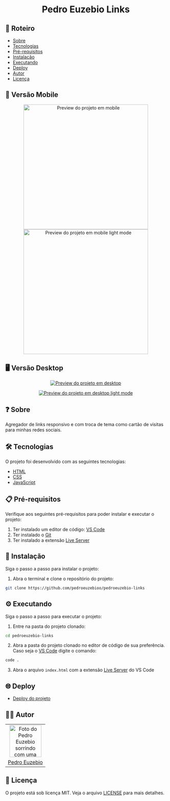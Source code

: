 <h1 align="center">Pedro Euzebio Links</h1>

## 📃 Roteiro

- [Sobre](#sobre)
- [Tecnologias](#tecnologias)
- [Pré-requisitos](#pre-requisitos)
- [Instalação](#instalacao)
- [Executando](#executando)
- [Deploy](#deploy)
- [Autor](#autor)
- [Licença](#licenca)

## 📱 Versão Mobile

<p align="center">
  <a href="https://pedroeuzebio-links.netlify.app/">
    <img src="./.github/preview-mobile.png" alt="Preview do projeto em mobile" width="390px" />
  </a>
  <a href="https://pedroeuzebio-links.netlify.app/">
    <img src="./.github/preview-mobile-light.png" alt="Preview do projeto em mobile light mode" width="390px" />
  </a>
</p>

## 🖥️ Versão Desktop

<p align="center">
  <a href="https://pedroeuzebio-links.netlify.app/">
    <img src="./.github/preview-desktop.png" alt="Preview do projeto em desktop" />
  </a>
</p>

<p align="center">
  <a href="https://pedroeuzebio-links.netlify.app/">
    <img src="./.github/preview-desktop-light.png" alt="Preview do projeto em desktop light mode" />
  </a>
</p>

## ❓ Sobre

Agregador de links responsivo e com troca de tema como cartão de visitas para minhas redes sociais.

## 🛠️ Tecnologias

O projeto foi desenvolvido com as seguintes tecnologias:

- [HTML](https://developer.mozilla.org/pt-BR/docs/Web/HTML)
- [CSS](https://developer.mozilla.org/pt-BR/docs/Web/CSS)
- [JavaScript](https://developer.mozilla.org/pt-BR/docs/Web/Javascript)

## 📋 Pré-requisitos

Verifique aos seguintes pré-requisitos para poder instalar e executar o projeto:

1. Ter instalado um editor de código: [VS Code](https://code.visualstudio.com/download/)
2. Ter instalado o [Git](https://git-scm.com/downloads/)
3. Ter instalado a extensão [Live Server](https://marketplace.visualstudio.com/items?itemName=ritwickdey.LiveServer)

## 🔧 Instalação

Siga o passo a passo para instalar o projeto:

1. Abra o terminal e clone o repositório do projeto:

```bash
git clone https://github.com/pedroeuzebioo/pedroeuzebio-links
```

## ⚙️ Executando

Siga o passo a passo para executar o projeto:

1. Entre na pasta do projeto clonado:

```bash
cd pedroeuzebio-links
```

2. Abra a pasta do projeto clonado no editor de código de sua preferência. Caso seja o [VS Code](https://code.visualstudio.com/download/) digite o comando:

```bash
code .
```

3. Abra o arquivo `index.html` com a extensão [Live Server](https://marketplace.visualstudio.com/items?itemName=ritwickdey.LiveServer) do VS Code

## 🌐 Deploy

- [Deploy do projeto](https://pedroeuzebio-links.netlify.app/)

## 🧑‍💻 Autor

<table>
  <tr>
    <td align="center">
      <a href="https://github.com/pedroeuzebioo">
        <img src="https://github.com/pedroeuzebioo.png" alt="Foto do Pedro Euzebio sorrindo com uma camisa social azul clara." width="100"
        />
      </a>
    </td>
  </tr>
  <tr>
    <td align="center">
      <a href="https://github.com/pedroeuzebioo">Pedro Euzebio</a>
    </td>
  </tr>
</table>

## 📝 Licença

O projeto está sob licença MIT. Veja o arquivo [LICENSE](./LICENSE) para mais detalhes.
